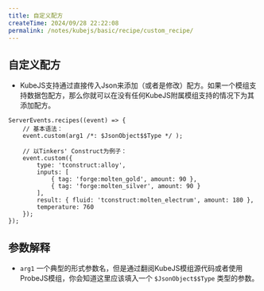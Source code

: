 ```yaml
---
title: 自定义配方
createTime: 2024/09/28 22:22:08
permalink: /notes/kubejs/basic/recipe/custom_recipe/
---
```


## 自定义配方

- KubeJS支持通过直接传入Json来添加（或者是修改）配方。如果一个模组支持数据包配方，那么你就可以在没有任何KubeJS附属模组支持的情况下为其添加配方。

```JS
ServerEvents.recipes((event) => {
    // 基本语法：
    event.custom(arg1 /*: $JsonObject$$Type */ );

    // 以Tinkers' Construct为例子：
    event.custom({
        type: 'tconstruct:alloy',
        inputs: [
            { tag: 'forge:molten_gold', amount: 90 },
            { tag: 'forge:molten_silver', amount: 90 }
        ],
        result: { fluid: 'tconstruct:molten_electrum', amount: 180 },
        temperature: 760
    });
});
```

## 参数解释

- `arg1` 一个典型的形式参数名，但是通过翻阅KubeJS模组源代码或者使用ProbeJS模组，你会知道这里应该填入一个 `$JsonObject$$Type` 类型的参数。
